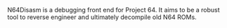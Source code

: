 N64Disasm is a debugging front end for Project 64.  It aims to be a robust
tool to reverse engineer and ultimately decompile old N64 ROMs.

